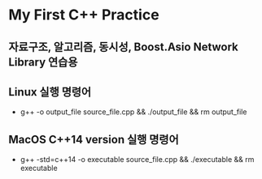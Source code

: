 # My First C++ Practice

## 자료구조, 알고리즘, 동시성, Boost.Asio Network Library 연습용

## Linux 실행 명령어
- g++ -o output_file source_file.cpp && ./output_file && rm output_file

## MacOS C++14 version 실행 명령어
- g++ -std=c++14 -o executable source_file.cpp && ./executable && rm executable
